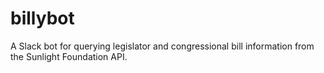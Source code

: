 # billybot

A Slack bot for querying legislator and congressional bill information from the Sunlight Foundation API.
